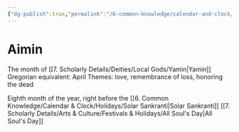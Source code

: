 ```yaml
---
{"dg-publish":true,"permalink":"/6-common-knowledge/calendar-and-clock/months/aimin/","noteIcon":""}
---
```


# Aimin

The month of [[7. Scholarly Details/Deities/Local Gods/Yamin\|Yamin]] 
Gregorian equivalent: April
Themes: love, remembrance of loss, honoring the dead

Eighth month of the year, right before the [[6. Common Knowledge/Calendar & Clock/Holidays/Solar Sankranti\|Solar Sankranti]]
[[7. Scholarly Details/Arts & Culture/Festivals & Holidays/All Soul's Day\|All Soul's Day]] 